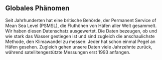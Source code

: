 ## Globales Phänomen

Seit Jahrhunderten hat eine britische Behörde, der Permanent Service of Mean Sea Level (PSMSL), die Fluthöhen von Häfen aller Welt gesammelt. Wir haben diesen Datenschatz ausgewertet. Die Daten bezeugen, ob und wie stark das Wasser gestiegen ist und sind zugleich die anschaulichste  Methode, den Klimawandel zu messen: Jeder hat schon einmal Pegel an Häfen gesehen. Zugleich gehen unsere Daten viele Jahrzehnte zurück, während satellitengestützte Messungen erst 1993 anfangen.
